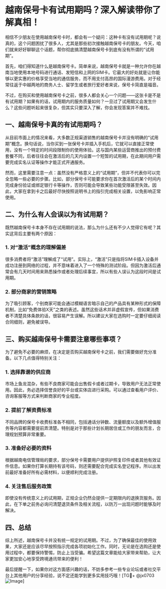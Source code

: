 # 越南保号卡有试用期吗？深入解读带你了解真相！

相信不少朋友在使用越南保号卡时，都会有一个疑问：这种卡有没有试用期呢？说真的，这个问题困扰了很多人，尤其是那些初次接触越南保号卡的朋友。今天，咱们就来好好聊聊这个话题，帮你彻底搞清楚越南保号卡到底有没有所谓的“试用期”。

首先，咱们得知道什么是越南保号卡。简单来说，越南保号卡就是一种允许你在越南当地使用本地号码进行通话、发短信和上网的SIM卡。它最大的好处就是让你能够以更实惠的价格享受当地的通信服务，而不用支付高昂的国际漫游费用。对于经常往返于中越两地的商务人士、留学生或者旅行爱好者来说，保号卡简直是福音。

不过，在购买和使用越南保号卡之前，很多人都会关心一个问题——这张卡是不是有试用期？如果有的话，试用期内的服务质量如何？一旦过了试用期又会发生什么？这些问题听起来很复杂，但其实只要深入了解，你会发现答案并不难找。

## 一、越南保号卡真的有试用期吗？

从目前市面上的情况来看，大多数正规渠道销售的越南保号卡并没有明确的“试用期”概念。换句话说，当你买到一张保号卡并插入手机后，它就可以直接正常使用，没有一个特定的时间段限制你的使用体验。这与国内某些运营商推出的预付费套餐不同，后者往往会在激活后的几天内设置一个短暂的试用期，在此期间用户需要完成实名认证等操作才能正式开通服务。

然而，这里需要注意一点：虽然没有严格意义上的“试用期”，但并不代表你可以完全忽略一些必要的步骤。比如，部分保号卡可能要求你在首次激活后的某个时间内完成身份验证或绑定银行卡等操作，否则可能会导致某些功能受限甚至失效。因此，大家在拿到卡之后最好尽快按照说明书上的指引完成相关设置，以免影响正常使用。

## 二、为什么有人会误以为有试用期？

既然越南保号卡本身不存在试用期的说法，那么为什么还有不少人觉得它有呢？其实这背后主要有两个原因：

### 1. **对“激活”概念的理解偏差**
很多消费者将“激活”理解成了“试用”。实际上，“激活”只是指将SIM卡插入设备并成功注册到网络的过程，并不意味着进入了一个特殊的测试阶段。但因为激活后通常会有几天时间用来熟悉操作或者处理后续事宜，所以有些人误认为这段时间是试用期。

### 2. **部分商家的营销策略**
为了吸引顾客，个别商家可能会通过模糊语言暗示自己的产品具有某种形式的保障机制，比如“免费体验X天”之类的表述。虽然这些话术并非虚假宣传，但如果消费者不清楚具体条款的话，很容易产生误解。所以建议大家在选购时一定要仔细阅读合同细则，避免被误导。

## 三、购买越南保号卡需要注意哪些事项？

为了避免不必要的麻烦，在决定是否购买越南保号卡之前，我们需要做好充分准备。以下几点值得特别关注：

### 1. **选择靠谱的供应商**
市场上鱼龙混杂，有些不良商家可能会出售假卡或者过期卡，导致用户无法正常使用。因此，务必选择信誉良好的平台或实体店进行采购。可以通过查看用户评价、咨询客服等方式来判断商家的专业程度。

### 2. **提前了解资费标准**
不同品牌的保号卡收费标准各不相同，包括通话分钟数、流量额度以及额外增值服务等内容都需要提前弄清楚。特别是对于那些计划长期居住或工作的朋友而言，合理规划预算非常重要。

### 3. **准备好必要的资料**
根据越南电信管理局的要求，部分保号卡需要用户提供护照复印件或者其他有效证件信息。如果你打算长期持有该号码，则还需要配合完成实名登记程序。所以出发前最好准备好所有必需材料，以便顺利完成注册。

### 4. **关注售后服务政策**
即使没有传统意义上的试用期，正规企业仍然会提供一定期限内的退换货服务。因此，在下单之前务必询问清楚退货条件及相关流程，以防万一出现问题时能够及时解决。

## 四、总结

综上所述，越南保号卡并没有统一规定的试用期。不过，为了确保最佳的使用效果，大家还是应该尽早按照指示完成各项初始化工作。同时，无论是在选购还是使用过程中，都要保持警惕，防止上当受骗。希望这篇文章能给大家带来帮助，让大家更加安心地享受跨境通讯带来的便利！

最后提醒一下，如果你对这方面感兴趣的话，不妨多参考一些专业论坛或者社交平台上其他用户的分享经验，说不定还能学到更多实用技巧哦！[TG💪+ @jx0703 ![Image](https://github.com/user-attachments/assets/dbca1d08-cadb-493c-b0ec-ad6f7a83f270)]